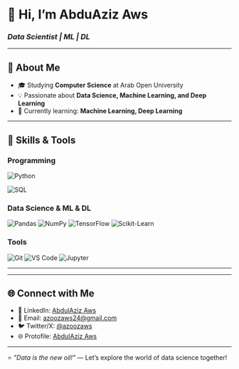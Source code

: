 <!--
**azoozaws/azoozaws** is a ✨ _special_ ✨ repository because its `README.md` (this file) appears on your GitHub profile.

Here are some ideas to get you started:

- 🔭 I’m currently working on ...
- 🌱 I’m currently learning ...
- 👯 I’m looking to collaborate on ...
- 🤔 I’m looking for help with ...
- 💬 Ask me about ...
- 📫 How to reach me: ...
- 😄 Pronouns: ...
- ⚡ Fun fact: ...
-->

# 👋 Hi, I’m AbduAziz Aws
### *Data Scientist | ML | DL*

---

## 🚀 About Me
- 🎓 Studying **Computer Science** at Arab Open University
- 💡 Passionate about **Data Science, Machine Learning, and Deep Learning**
- 🌱 Currently learning: **Machine Learning, Deep Learning**
<!-- - ⚡ Fun fact: [Add a quirky fact, e.g., "I once trained a model to predict my coffee preferences!"] -->

---

## 🔧 Skills & Tools
### **Programming**
![Python](https://img.shields.io/badge/Python-3776AB?style=for-the-badge&logo=python&logoColor=white)
<!-- ![R](https://img.shields.io/badge/R-276DC3?style=for-the-badge&logo=r&logoColor=white) -->
![SQL](https://img.shields.io/badge/SQL-4479A1?style=for-the-badge&logo=mysql&logoColor=white)

### **Data Science & ML & DL**
![Pandas](https://img.shields.io/badge/Pandas-150458?style=for-the-badge&logo=pandas&logoColor=white)
![NumPy](https://img.shields.io/badge/NumPy-013243?style=for-the-badge&logo=numpy&logoColor=white)
![TensorFlow](https://img.shields.io/badge/TensorFlow-FF6F00?style=for-the-badge&logo=tensorflow&logoColor=white)
![Scikit-Learn](https://img.shields.io/badge/Scikit_Learn-F7931E?style=for-the-badge&logo=scikit-learn&logoColor=white)

### **Tools**
![Git](https://img.shields.io/badge/Git-F05032?style=for-the-badge&logo=git&logoColor=white)
![VS Code](https://img.shields.io/badge/VS_Code-007ACC?style=for-the-badge&logo=visual-studio-code&logoColor=white)
![Jupyter](https://img.shields.io/badge/Jupyter-F37626?style=for-the-badge&logo=jupyter&logoColor=white)

---

<!-- ## 📂 Projects
Here are some projects I’ve worked on:
1. **[Project Title 1](Link)**  
   *Short description (e.g., "A machine learning model to predict X using Y dataset")*
2. **[Project Title 2](Link)**  
   *Short description*
3. **[Project Title 3](Link)**  
   *Short description*

---

## 📈 GitHub Stats
[![Your GitHub Stats](https://github-readme-stats.vercel.app/api?username=yourusername&show_icons=true&theme=radical)](https://github.com/yourusername)  
[![Top Langs](https://github-readme-stats.vercel.app/api/top-langs/?username=yourusername&layout=compact&theme=radical)](https://github.com/yourusername)
-->
---

## 🌐 Connect with Me
- 💼 LinkedIn: [AbdulAziz Aws](https://linkedin.com/in/abdulaziz-aws)
- 📧 Email: [azoozaws24@gmail.com](mailto:azoozaws24@gmail.com)
- 🐦 Twitter/X: [@azoozaws](https://twitter.com/azoozaws)
- 🌐 Protofile: [AbdulAziz Aws](https://abdulazizaws.vercel.app)
<!-- - 📝 Blog/Medium: [Link if applicable] -->
---

⭐ *"Data is the new oil!"* — Let’s explore the world of data science together!
